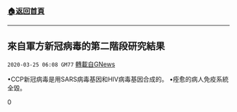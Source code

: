 ###  [:house:返回首頁](https://github.com/ourhimalayas/txt)
---

## 來自軍方新冠病毒的第二階段研究結果
`2020-03-25 06:08 GM77` [轉載自GNews](https://gnews.org/zh-hant/152386/)

•CCP新冠病毒是用SARS病毒基因和HIV病毒基因合成的。
•痊愈的病人免疫系統全毀。

0
